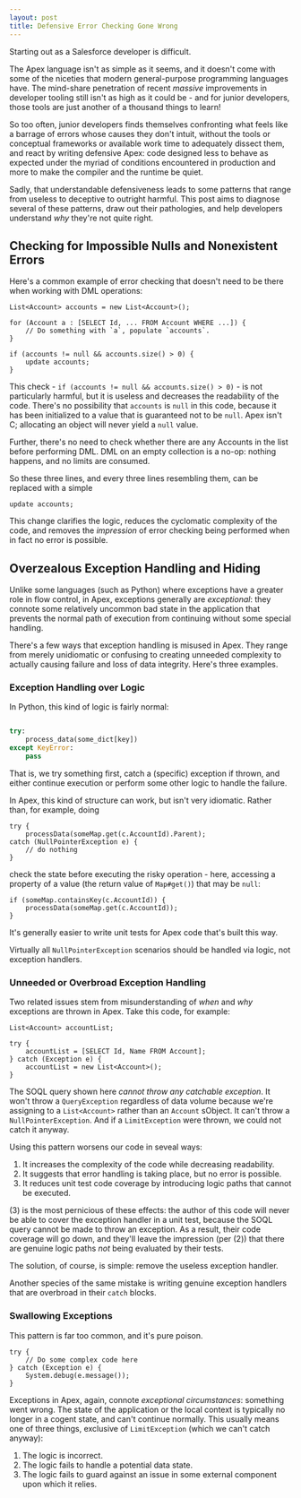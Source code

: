 ```yaml
---
layout: post
title: Defensive Error Checking Gone Wrong
---
```


Starting out as a Salesforce developer is difficult. 

The Apex language isn't as simple as it seems, and it doesn't come with some of the niceties that modern general-purpose programming languages have. The mind-share penetration of recent _massive_ improvements in developer tooling still isn't as high as it could be - and for junior developers, those tools are just another of a thousand things to learn!

So too often, junior developers finds themselves confronting what feels like a barrage of errors whose causes they don't intuit, without the tools or conceptual frameworks or available work time to adequately dissect them, and react by writing defensive Apex: code designed less to behave as expected under the myriad of conditions encountered in production and more to make the compiler and the runtime be quiet.

Sadly, that understandable defensiveness leads to some patterns that range from useless to deceptive to outright harmful. This post aims to diagnose several of these patterns, draw out their pathologies, and help developers understand _why_ they're not quite right. 

## Checking for Impossible Nulls and Nonexistent Errors

Here's a common example of error checking that doesn't need to be there when working with DML operations:

```apex
List<Account> accounts = new List<Account>();

for (Account a : [SELECT Id, ... FROM Account WHERE ...]) {
    // Do something with `a`, populate `accounts`.
}

if (accounts != null && accounts.size() > 0) {
    update accounts;
}
```
    
This check - `if (accounts != null && accounts.size() > 0)` - is not particularly harmful, but it is useless and decreases the readability of the code. There's no possibility that `accounts` is `null` in this code, because it has been initialized to a value that is guaranteed not to be `null`. Apex isn't C; allocating an object will never yield a `null` value.

Further, there's no need to check whether there are any Accounts in the list before performing DML. DML on an empty collection is a no-op: nothing happens, and no limits are consumed.

So these three lines, and every three lines resembling them, can be replaced with a simple

```apex
update accounts;
```

This change clarifies the logic, reduces the cyclomatic complexity of the code, and removes the *impression* of error checking being performed when in fact no error is possible.

## Overzealous Exception Handling and Hiding

Unlike some languages (such as Python) where exceptions have a greater role in flow control, in Apex, exceptions generally are *exceptional*: they connote some relatively uncommon bad state in the application that prevents the normal path of execution from continuing without some special handling.

There's a few ways that exception handling is misused in Apex. They range from merely unidiomatic or confusing to creating unneeded complexity to actually causing failure and loss of data integrity. Here's three examples. 

### Exception Handling over Logic

In Python, this kind of logic is fairly normal:

```python

try:
    process_data(some_dict[key])
except KeyError:
    pass
```

That is, we try something first, catch a (specific) exception if thrown, and either continue execution or perform some other logic to handle the failure.

In Apex, this kind of structure can work, but isn't very idiomatic. Rather than, for example, doing

```apex
try {
    processData(someMap.get(c.AccountId).Parent);
catch (NullPointerException e) {
    // do nothing
}
```

check the state before executing the risky operation - here, accessing a property of a value (the return value of `Map#get()`) that may be `null`:

```apex
if (someMap.containsKey(c.AccountId)) {
    processData(someMap.get(c.AccountId));
}
```

It's generally easier to write unit tests for Apex code that's built this way. 

Virtually all `NullPointerException` scenarios should be handled via logic, not exception handlers. 

### Unneeded or Overbroad Exception Handling

Two related issues stem from misunderstanding of _when_ and _why_ exceptions are thrown in Apex. Take this code, for example:

```apex
List<Account> accountList;

try {
    accountList = [SELECT Id, Name FROM Account];
} catch (Exception e) {
    accountList = new List<Account>();
}
```

The SOQL query shown here _cannot throw any catchable exception_. It won't throw a `QueryException` regardless of data volume because we're assigning to a `List<Account>` rather than an `Account` sObject. It can't throw a `NullPointerException`. And if a `LimitException` were thrown, we could not catch it anyway.

Using this pattern worsens our code in seveal ways:

1. It increases the complexity of the code while decreasing readability.
2. It suggests that error handling is taking place, but no error is possible.
3. It reduces unit test code coverage by introducing logic paths that cannot be executed.

(3) is the most pernicious of these effects: the author of this code will never be able to cover the exception handler in a unit test, because the SOQL query cannot be made to throw an exception. As a result, their code coverage will go down, and they'll leave the impression (per (2)) that there are genuine logic paths _not_ being evaluated by their tests.

The solution, of course, is simple: remove the useless exception handler.

Another species of the same mistake is writing genuine exception handlers that are overbroad in their `catch` blocks. 

### Swallowing Exceptions

This pattern is far too common, and it's pure poison.

```apex
try {
    // Do some complex code here
} catch (Exception e) {
    System.debug(e.message());
}
```

Exceptions in Apex, again, connote *exceptional circumstances*: something went wrong. The state of the application or the local context is typically no longer in a cogent state, and can't continue normally. This usually means one of three things, exclusive of `LimitException` (which we can't catch anyway):

 1. The logic is incorrect.
 2. The logic fails to handle a potential data state.
 3. The logic fails to guard against an issue in some external component upon which it relies.

